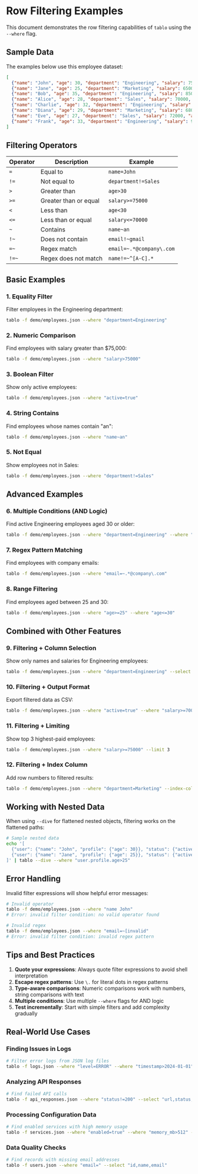 # Row Filtering Examples

This document demonstrates the row filtering capabilities of `tablo` using the `--where` flag.

## Sample Data

The examples below use this employee dataset:

```json
[
  {"name": "John", "age": 30, "department": "Engineering", "salary": 75000, "active": true, "email": "john@company.com"},
  {"name": "Jane", "age": 25, "department": "Marketing", "salary": 65000, "active": true, "email": "jane@company.com"},
  {"name": "Bob", "age": 35, "department": "Engineering", "salary": 85000, "active": false, "email": "bob@company.com"},
  {"name": "Alice", "age": 28, "department": "Sales", "salary": 70000, "active": true, "email": "alice@company.com"},
  {"name": "Charlie", "age": 32, "department": "Engineering", "salary": 80000, "active": true, "email": "charlie@company.com"},
  {"name": "Diana", "age": 29, "department": "Marketing", "salary": 68000, "active": true, "email": "diana@company.com"},
  {"name": "Eve", "age": 27, "department": "Sales", "salary": 72000, "active": false, "email": "eve@company.com"},
  {"name": "Frank", "age": 33, "department": "Engineering", "salary": 90000, "active": true, "email": "frank@company.com"}
]
```

## Filtering Operators

| Operator | Description | Example |
|----------|-------------|---------|
| `=` | Equal to | `name=John` |
| `!=` | Not equal to | `department!=Sales` |
| `>` | Greater than | `age>30` |
| `>=` | Greater than or equal | `salary>=75000` |
| `<` | Less than | `age<30` |
| `<=` | Less than or equal | `salary<=70000` |
| `~` | Contains | `name~an` |
| `!~` | Does not contain | `email!~gmail` |
| `=~` | Regex match | `email=~.*@company\.com` |
| `!=~` | Regex does not match | `name!=~^[A-C].*` |

## Basic Examples

### 1. Equality Filter

Filter employees in the Engineering department:

```bash
tablo -f demo/employees.json --where "department=Engineering"
```

### 2. Numeric Comparison

Find employees with salary greater than $75,000:

```bash
tablo -f demo/employees.json --where "salary>75000"
```

### 3. Boolean Filter

Show only active employees:

```bash
tablo -f demo/employees.json --where "active=true"
```

### 4. String Contains

Find employees whose names contain "an":

```bash
tablo -f demo/employees.json --where "name~an"
```

### 5. Not Equal

Show employees not in Sales:

```bash
tablo -f demo/employees.json --where "department!=Sales"
```

## Advanced Examples

### 6. Multiple Conditions (AND Logic)

Find active Engineering employees aged 30 or older:

```bash
tablo -f demo/employees.json --where "department=Engineering" --where "active=true" --where "age>=30"
```

### 7. Regex Pattern Matching

Find employees with company emails:

```bash
tablo -f demo/employees.json --where "email=~.*@company\.com"
```

### 8. Range Filtering

Find employees aged between 25 and 30:

```bash
tablo -f demo/employees.json --where "age>=25" --where "age<=30"
```

## Combined with Other Features

### 9. Filtering + Column Selection

Show only names and salaries for Engineering employees:

```bash
tablo -f demo/employees.json --where "department=Engineering" --select "name,salary"
```

### 10. Filtering + Output Format

Export filtered data as CSV:

```bash
tablo -f demo/employees.json --where "active=true" --where "salary>=70000" --style csv
```

### 11. Filtering + Limiting

Show top 3 highest-paid employees:

```bash
tablo -f demo/employees.json --where "salary>=75000" --limit 3
```

### 12. Filtering + Index Column

Add row numbers to filtered results:

```bash
tablo -f demo/employees.json --where "department=Marketing" --index-column
```

## Working with Nested Data

When using `--dive` for flattened nested objects, filtering works on the flattened paths:

```bash
# Sample nested data
echo '[
  {"user": {"name": "John", "profile": {"age": 30}}, "status": {"active": true}},
  {"user": {"name": "Jane", "profile": {"age": 25}}, "status": {"active": false}}
]' | tablo --dive --where "user.profile.age>25"
```

## Error Handling

Invalid filter expressions will show helpful error messages:

```bash
# Invalid operator
tablo -f demo/employees.json --where "name John"
# Error: invalid filter condition: no valid operator found

# Invalid regex
tablo -f demo/employees.json --where "email=~[invalid"
# Error: invalid filter condition: invalid regex pattern
```

## Tips and Best Practices

1. **Quote your expressions**: Always quote filter expressions to avoid shell interpretation
2. **Escape regex patterns**: Use `\.` for literal dots in regex patterns
3. **Type-aware comparisons**: Numeric comparisons work with numbers, string comparisons with text
4. **Multiple conditions**: Use multiple `--where` flags for AND logic
5. **Test incrementally**: Start with simple filters and add complexity gradually

## Real-World Use Cases

### Finding Issues in Logs

```bash
# Filter error logs from JSON log files
tablo -f logs.json --where "level=ERROR" --where "timestamp>2024-01-01" --select "message,timestamp"
```

### Analyzing API Responses

```bash
# Find failed API calls
tablo -f api_responses.json --where "status!=200" --select "url,status,response_time"
```

### Processing Configuration Data

```bash
# Find enabled services with high memory usage
tablo -f services.json --where "enabled=true" --where "memory_mb>512" --select "name,memory_mb"
```

### Data Quality Checks

```bash
# Find records with missing email addresses
tablo -f users.json --where "email=" --select "id,name,email"
```
